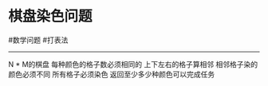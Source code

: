 # 棋盘染色问题

#数学问题
#打表法 

---

N * M的棋盘
每种颜色的格子数必须相同的
上下左右的格子算相邻
相邻格子染的颜色必须不同
所有格子必须染色
返回至少多少种颜色可以完成任务
